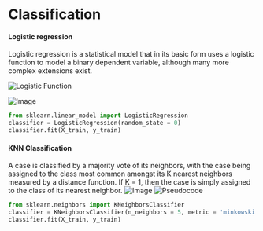 # Classification

#### Logistic regression
Logistic regression is a statistical model that in its basic form uses a logistic function to model a binary dependent variable, although many more complex extensions exist. 

![Logistic Function ](https://wikimedia.org/api/rest_v1/media/math/render/svg/9e26947596d387d045be3baeb72c11270a065665)

![Image](https://upload.wikimedia.org/wikipedia/commons/6/6d/Exam_pass_logistic_curve.jpeg)

```python
from sklearn.linear_model import LogisticRegression
classifier = LogisticRegression(random_state = 0)
classifier.fit(X_train, y_train)
```

#### KNN Classification
A case is classified by a majority vote of its neighbors, with the case being assigned to the class most common amongst its K nearest neighbors measured by a distance function. If K = 1, then the case is simply assigned to the class of its nearest neighbor. 
![Image](https://upload.wikimedia.org/wikipedia/commons/thumb/e/e7/KnnClassification.svg/440px-KnnClassification.svg.png)
![Pseudocode](https://www.researchgate.net/profile/Jung_Keun_Hyun/publication/260397165/figure/fig7/AS:214259620421658@1428094882662/Pseudocode-for-KNN-classification.png)

```python
from sklearn.neighbors import KNeighborsClassifier
classifier = KNeighborsClassifier(n_neighbors = 5, metric = 'minkowski', p = 2)
classifier.fit(X_train, y_train)
```
